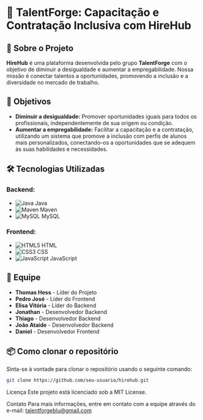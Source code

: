 # 🎯 **TalentForge: Capacitação e Contratação Inclusiva com HireHub**

## 📘 Sobre o Projeto
**HireHub** é uma plataforma desenvolvida pelo grupo **TalentForge** com o objetivo de diminuir a desigualdade e aumentar a empregabilidade. Nossa missão é conectar talentos a oportunidades, promovendo a inclusão e a diversidade no mercado de trabalho.

## 🌟 Objetivos
- **Diminuir a desigualdade:** Promover oportunidades iguais para todos os profissionais, independentemente de sua origem ou condição.
- **Aumentar a empregabilidade:** Facilitar a capacitação e a contratação, utilizando um sistema que promove a inclusão com perfis de alunos mais personalizados, conectando-os a oportunidades que se adequem às suas habilidades e necessidades.


## 🛠️ Tecnologias Utilizadas
### Backend:
- ![Java](https://img.shields.io/badge/Java-%23ED8B00.svg?style=flat&logo=java&logoColor=white) Java
- ![Maven](https://img.shields.io/badge/Maven-C71A36.svg?style=flat&logo=apache-maven&logoColor=white) Maven
- ![MySQL](https://img.shields.io/badge/MySQL-4479A1.svg?style=flat&logo=mysql&logoColor=white) MySQL

### Frontend:
- ![HTML5](https://img.shields.io/badge/HTML5-E34F26.svg?style=flat&logo=html5&logoColor=white) HTML
- ![CSS3](https://img.shields.io/badge/CSS3-%231572B6.svg?style=flat&logo=css3&logoColor=white) CSS
- ![JavaScript](https://img.shields.io/badge/JavaScript-F7DF1E.svg?style=flat&logo=javascript&logoColor=black) JavaScript

## 👥 Equipe
- **Thomas Hess** - Líder do Projeto
- **Pedro José** - Líder do Frontend
- **Elisa Vitória** - Líder do Backend
- **Jonathan** - Desenvolvedor Backend
- **Thiago** - Desenvolvedor Backend
- **João Ataide** - Desenvolvedor Backend
- **Daniel** - Desenvolvedor Frontend

## 📦 Como clonar o repositório
Sinta-se à vontade para clonar o repositório usando o seguinte comando:

```bash
git clone https://github.com/seu-usuario/hirehub.git
```


Licença
Este projeto está licenciado sob a MIT License.

Contato
Para mais informações, entre em contato com a equipe através do e-mail: talentforgeblu@gmail.com
